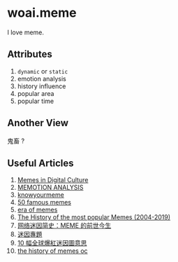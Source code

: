 # woai.meme

I love meme.

## Attributes

1. `dynamic` or `static`
2. emotion analysis
3. history influence
4. popular area
5. popular time

## Another View

鬼畜 ? 

## Useful Articles

1. [Memes in Digital Culture](https://www.rosario.gob.ar/inicio/sites/default/files/2024-09/Memes%20in%20Digital%20Culture%20-Limor%20Shifman.pdf)
2. [MEMOTION ANALYSIS](https://arxiv.org/pdf/2008.03781v1)
3. [knowyourmeme](https://knowyourmeme.com/memes/memes)
4. [50 famous memes](https://triad-city-beat.com/50-famous-memes-and-what-they-mean/)
5. [era of memes](https://www.reddit.com/r/decadeology/comments/1bbvr8g/which_era_of_memes_is_your_least_and_most/)
6. [The History of the most popular Memes (2004-2019)](https://www.reddit.com/r/videos/comments/be64op/the_history_of_the_most_popular_memes_20042019/)
7. [网络迷因简史：MEME 的前世今生](https://www.sohu.com/a/429084415_455313)
8. [迷因專題](https://dq.yam.com/post/13085)
9. [10 幅全球爆紅迷因圖意思](https://www.madamefigaro.hk/art/meme-%e8%bf%b7%e5%9b%a0-110213/10/)
10. [the history of memes oc](https://www.reddit.com/r/memes/comments/o7x2fx/the_history_of_memes_oc/)
